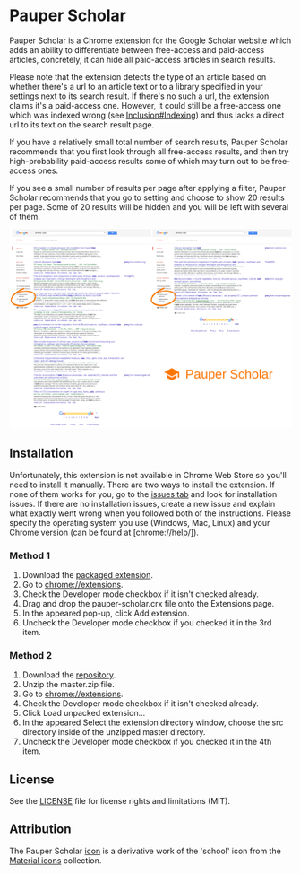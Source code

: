 # Pauper Scholar

Pauper Scholar is a Chrome extension for the Google Scholar website which adds an ability to differentiate between free-access and paid-access articles, concretely, it can hide all paid-access articles in search results.

Please note that the extension detects the type of an article based on whether there's a url to an article text or to a library specified in your settings next to its search result. If there's no such a url, the extension claims it's a paid-access one. However, it could still be a free-access one which was indexed wrong (see [Inclusion#Indexing]) and thus lacks a direct url to its text on the search result page.

If you have a relatively small total number of search results, Pauper Scholar recommends that you first look through all free-access results, and then try high-probability paid-access results some of which may turn out to be free-access ones.

If you see a small number of results per page after applying a filter, Pauper Scholar recommends that you go to setting and choose to show 20 results per page. Some of 20 results will be hidden and you will be left with several of them.

![Demonstration of the extension's work.](demo.png)

## Installation

Unfortunately, this extension is not available in Chrome Web Store so you'll need to install it manually. There are two ways to install the extension. If none of them works for you, go to the [issues tab] and look for installation issues. If there are no installation issues, create a new issue and explain what exactly went wrong when you followed both of the instructions. Please specify the operating system you use (Windows, Mac, Linux) and your Chrome version (can be found at [chrome://help/]). 

### Method 1
1. Download the [packaged extension].
2. Go to [chrome://extensions].
3. Check the Developer mode checkbox if it isn't checked already.
4. Drag and drop the pauper-scholar.crx file onto the Extensions page.
5. In the appeared pop-up, click Add extension.
6. Uncheck the Developer mode checkbox if you checked it in the 3rd item.

### Method 2
1. Download the [repository].
2. Unzip the master.zip file.
3. Go to [chrome://extensions].
4. Check the Developer mode checkbox if it isn't checked already.
5. Click Load unpacked extension...
6. In the appeared Select the extension directory window, choose the src directory inside of the unzipped master directory.
7. Uncheck the Developer mode checkbox if you checked it in the 4th item.

## License
See the [LICENSE](LICENSE.md) file for license rights and limitations (MIT).

## Attribution
The Pauper Scholar [icon](src/icon128.png) is a derivative work of the 'school' icon from the [Material icons] collection.


   [Inclusion#Indexing]: <https://scholar.google.com/intl/en/scholar/inclusion.html#indexing>
   [issues tab]: <https://github.com/murfel/pauper-scholar/issues/>
   [chrome://help]: <chrome://help>
   [packaged extension]: <pauper-scholar.crx>
   [chrome://extensions]: <chrome://extensions>
   [repository]: <https://github.com/murfel/pauper-scholar/archive/master.zip>
   [Material icons]: <https://design.google.com/icons/>

